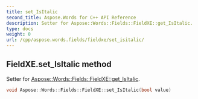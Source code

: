 ```yaml
---
title: set_IsItalic
second_title: Aspose.Words for C++ API Reference
description: Setter for Aspose::Words::Fields::FieldXE::get_IsItalic. 
type: docs
weight: 0
url: /cpp/aspose.words.fields/fieldxe/set_isitalic/
---
```

## FieldXE.set_IsItalic method


Setter for [Aspose::Words::Fields::FieldXE::get_IsItalic](./get_isitalic/).

```cpp
void Aspose::Words::Fields::FieldXE::set_IsItalic(bool value)
```

